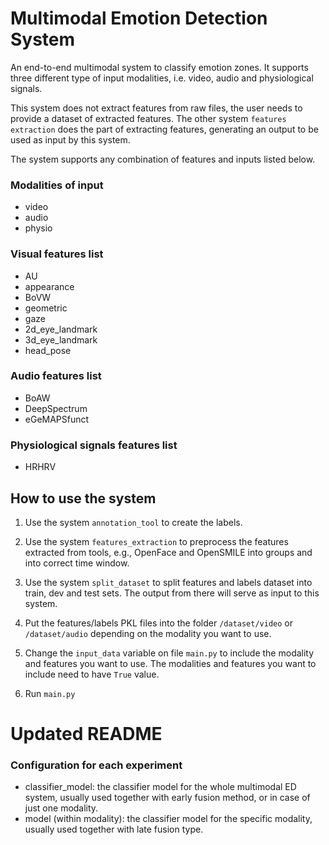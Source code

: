 # Multimodal Emotion Detection System

An end-to-end multimodal system to classify emotion zones. It supports three different type of input modalities, i.e.
video, audio and physiological signals.

This system does not extract features from raw files, the user needs to provide a dataset of extracted features. The
other system ```features extraction``` does the part of extracting features, generating an output to be used as input by
this system.

The system supports any combination of features and inputs listed below.

### Modalities of input

- video
- audio
- physio

### Visual features list

- AU
- appearance
- BoVW
- geometric
- gaze
- 2d_eye_landmark
- 3d_eye_landmark
- head_pose

### Audio features list

- BoAW
- DeepSpectrum
- eGeMAPSfunct

### Physiological signals features list

- HRHRV

## How to use the system

1. Use the system ```annotation_tool``` to create the labels.
2. Use the system ```features_extraction``` to preprocess the features extracted from tools, e.g., OpenFace and
   OpenSMILE
   into groups and into correct time window.
3. Use the system ```split_dataset``` to split features and labels dataset into train, dev and test sets. The output
   from
   there will serve as input to this system.
4. Put the features/labels PKL files into the folder `/dataset/video` or `/dataset/audio` depending on the modality you
   want
   to use.


5. Change the `input_data` variable on file `main.py` to include the modality and features you want to use. The
   modalities and features you want to include need to have `True` value.
6. Run `main.py`



# Updated README
### Configuration for each experiment

- classifier_model: the classifier model for the whole multimodal ED system, usually used together with early fusion
  method, or in case of just one modality.
- model (within modality): the classifier model for the specific modality, usually used together with late fusion type. 
